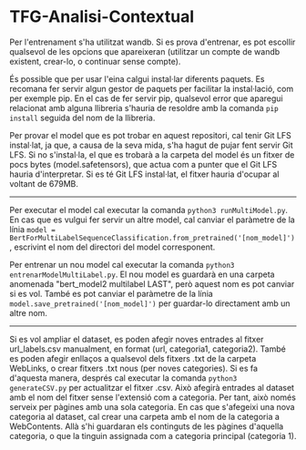 # TFG-Analisi-Contextual

Per l'entrenament s'ha utilitzat wandb. Si es prova d'entrenar, es pot escollir qualsevol de les opcions que apareixeran (utilitzar un compte de wandb existent, crear-lo, o continuar sense compte).

És possible que per usar l'eina calgui instal·lar diferents paquets. Es recomana fer servir algun gestor de paquets per facilitar la instal·lació, com per exemple pip. En el cas de fer servir pip, qualsevol error que aparegui relacionat amb alguna llibreria s'hauria de resoldre amb la comanda `pip install` seguida del nom de la llibreria.

Per provar el model que es pot trobar en aquest repositori, cal tenir Git LFS instal·lat, ja que, a causa de la seva mida, s'ha hagut de pujar fent servir Git LFS. Si no s'instal·la, el que es trobarà a la carpeta del model és un fitxer de pocs bytes (model.safetensors), que actua com a punter que el Git LFS hauria d'interpretar. Si es té Git LFS instal·lat, el fitxer hauria d'ocupar al voltant de 679MB.

***

Per executar el model cal executar la comanda `python3 runMultiModel.py`. En cas que es vulgui fer servir un altre model, cal canviar el paràmetre de la línia `model = BertForMultiLabelSequenceClassification.from_pretrained('[nom_model]')`, escrivint el nom del directori del model corresponent.

Per entrenar un nou model cal executar la comanda `python3 entrenarModelMultiLabel.py`. El nou model es guardarà en una carpeta anomenada "bert_model2 multilabel LAST", però aquest nom es pot canviar si es vol. També es pot canviar el paràmetre de la línia `model.save_pretrained('[nom_model]')` per guardar-lo directament amb un altre nom.

***

Si es vol ampliar el dataset, es poden afegir noves entrades al fitxer url_labels.csv manualment, en format (url, categoria1, categoria2). També es poden afegir enllaços a qualsevol dels fitxers .txt de la carpeta WebLinks, o crear fitxers .txt nous (per noves categories). Si es fa d'aquesta manera, després cal executar la comanda `python3 generateCSV.py` per actualitzar el fitxer .csv. Això afegirà entrades al dataset amb el nom del fitxer sense l'extensió com a categoria. Per tant, això només serveix per pàgines amb una sola categoria. En cas que s'afegeixi una nova categoria al dataset, cal crear una carpeta amb el nom de la categoria a WebContents. Allà s'hi guardaran els continguts de les pàgines d'aquella categoria, o que la tinguin assignada com a categoria principal (categoria 1).
